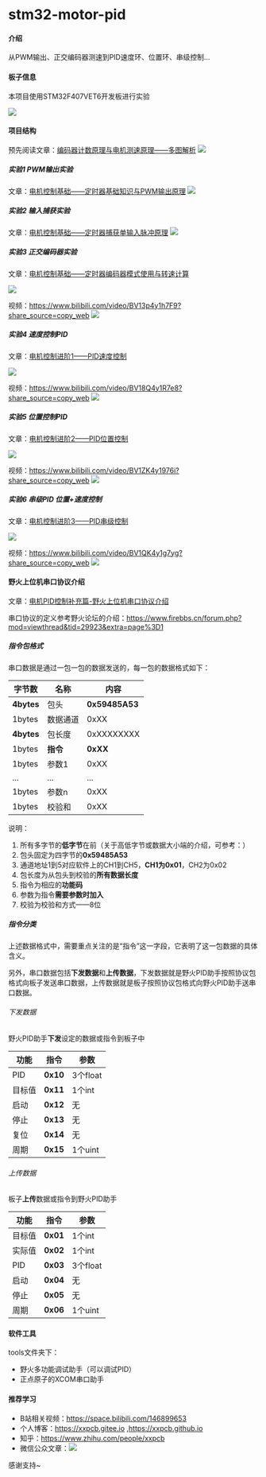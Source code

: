 # stm32-motor-pid

#### 介绍
从PWM输出、正交编码器测速到PID速度环、位置环、串级控制...

#### 板子信息

本项目使用STM32F407VET6开发板进行实验

![](./pic/pcb-board.png)

#### 项目结构

预先阅读文章：[编码器计数原理与电机测速原理——多图解析](https://zhuanlan.zhihu.com/p/350368518)
![](./pic/0.png)

#####  实验1 PWM输出实验

文章：[电机控制基础——定时器基础知识与PWM输出原理](https://zhuanlan.zhihu.com/p/351564974)
![](./pic/1.png)

#####  实验2 输入捕获实验

文章：[电机控制基础——定时器捕获单输入脉冲原理](https://zhuanlan.zhihu.com/p/353482805)
![](./pic/2.png)

#####  实验3 正交编码器实验

文章：[电机控制基础——定时器编码器模式使用与转速计算](https://zhuanlan.zhihu.com/p/355346491)

![](./pic/3.png)

视频：<https://www.bilibili.com/video/BV13p4y1h7F9?share_source=copy_web>
![](./pic/3-2.png)

#####  实验4 速度控制PID

文章：[电机控制进阶1——PID速度控制](https://zhuanlan.zhihu.com/p/373402745)

![](./pic/4.png)

视频：<https://www.bilibili.com/video/BV18Q4y1R7e8?share_source=copy_web>
![](./pic/4-2.png)

#####  实验5 位置控制PID

文章：[电机控制进阶2——PID位置控制](https://zhuanlan.zhihu.com/p/374961047)

![](./pic/5.png)

视频：<https://www.bilibili.com/video/BV1ZK4y1976i?share_source=copy_web>
![](./pic/5-2.png)

#####  实验6 串级PID 位置+速度控制

文章：[电机控制进阶3——PID串级控制](https://www.bilibili.com/read/cv11722924)

![](./pic/6.png)

视频：<https://www.bilibili.com/video/BV1QK4y1g7yg?share_source=copy_web>
![](./pic/6-2.png)

#### 野火上位机串口协议介绍

文章：[电机PID控制补充篇-野火上位机串口协议介绍](https://www.bilibili.com/read/cv17179003)

串口协议的定义参考野火论坛的介绍：<https://www.firebbs.cn/forum.php?mod=viewthread&tid=29923&extra=page%3D1>

##### 指令包格式

串口数据是通过一包一包的数据发送的，每一包的数据格式如下：

| 字节数     | 名称     | 内容           |
| ---------- | -------- | -------------- |
| **4bytes** | 包头     | **0x59485A53** |
| 1bytes     | 数据通道 | 0xXX           |
| **4bytes** | 包长度   | 0xXXXXXXXX     |
| 1bytes     | **指令** | **0xXX**       |
| 1bytes     | 参数1    | 0xXX           |
| ...        | ...      | ...            |
| 1bytes     | 参数n    | 0xXX           |
| 1bytes     | 校验和   | 0xXX           |

说明：

1. 所有多字节的**低字节**在前（关于高低字节或数据大小端的介绍，可参考：）
2. 包头固定为四字节的**0x59485A53**
3. 通道地址1到5对应软件上的CH1到CH5，**CH1为0x01**，CH2为0x02
4. 包长度为从包头到校验的**所有数据长度**
5. 指令为相应的**功能码**
6. 参数为指令**需要参数时加入**
7. 校验为校验和方式——8位

##### 指令分类

上述数据格式中，需要重点关注的是“指令”这一字段，它表明了这一包数据的具体含义。

另外，串口数据包括**下发数据**和**上传数据**，下发数据就是野火PID助手按照协议包格式向板子发送串口数据，上传数据就是板子按照协议包格式向野火PID助手送串口数据。

###### 下发数据

野火PID助手**下发**设定的数据或指令到板子中

| 功能   | 指令     | 参数     |
| ------ | -------- | -------- |
| PID    | **0x10** | 3个float |
| 目标值 | **0x11** | 1个int   |
| 启动   | **0x12** | 无       |
| 停止   | **0x13** | 无       |
| 复位   | **0x14** | 无       |
| 周期   | **0x15** | 1个uint  |

###### 上传数据

板子**上传**数据或指令到野火PID助手

| 功能   | 指令     | 参数     |
| ------ | -------- | -------- |
| 目标值 | **0x01** | 1个int   |
| 实际值 | **0x02** | 1个int   |
| PID    | **0x03** | 3个float |
| 启动   | **0x04** | 无       |
| 停止   | **0x05** | 无       |
| 周期   | **0x06** | 1个uint  |

#### 软件工具

tools文件夹下：

- 野火多功能调试助手（可以调试PID）
- 正点原子的XCOM串口助手

#### 推荐学习

- B站相关视频：<https://space.bilibili.com/146899653>
- 个人博客：<https://xxpcb.gitee.io> ,<https://xxpcb.github.io>
- 知乎：<https://www.zhihu.com/people/xxpcb>
- 微信公众文章：![](./pic/wxgzh.png)

感谢支持~

